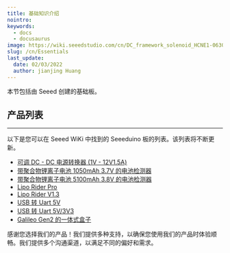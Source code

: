 ```yaml
---
title: 基础知识介绍
nointro:
keywords:
  - docs
  - docusaurus
image: https://wiki.seeedstudio.com/cn/DC_framework_solenoid_HCNE1-0630/
slug: /cn/Essentials
last_update:
  date: 02/03/2022
  author: jianjing Huang
---
```

<!-- ---
name: 基础知识介绍
nointro:
---

--- -->
本节包括由 Seeed 创建的基础板。

## 产品列表

---

以下是您可以在 Seeed WiKi 中找到的 Seeeduino 板的列表。该列表将不断更新。

- [可调 DC - DC 电源转换器 (1V - 12V1.5A)](https://wiki.seeedstudio.com/cn/Adjustable_DC_DC_Power_Converter_1V-12V-1.5A/)
- [带聚合物锂离子电池 1050mAh 3.7V 的电池检测器](https://wiki.seeedstudio.com/cn/Battery_Detector_with_Polymer_Lithium_Ion_1050mAh_3.7V/)
- [带聚合物锂离子电池 5100mAh 3.8V 的电池检测器](https://wiki.seeedstudio.com/cn/Battery_Detector_with_Polymer_Lithium_Ion_5100mAh_3.8V/)
- [Lipo Rider Pro](https://wiki.seeedstudio.com/cn/Lipo_Rider_Pro/)
- [Lipo Rider V1.3](https://wiki.seeedstudio.com/cn/Lipo_Rider_V1.3/)
- [USB 转 Uart 5V](https://wiki.seeedstudio.com/cn/USB_To_Uart_5V/)
- [USB 转 Uart 5V/3V3](https://wiki.seeedstudio.com/cn/USB_To_Uart_5V_3V3/)
- [Galileo Gen2 的一体式盒子](https://wiki.seeedstudio.com/cn/Unibody_box_for_Galileo_Gen2/)

感谢您选择我们的产品！我们提供多种支持，以确保您使用我们的产品时体验顺畅。我们提供多个沟通渠道，以满足不同的偏好和需求。

<div class="button_tech_support_container">
<a href="https://forum.seeedstudio.com/" class="button_forum"></a> 
<a href="https://www.seeedstudio.com/contacts" class="button_email"></a>
</div>

<div class="button_tech_support_container">
<a href="https://discord.gg/eWkprNDMU7" class="button_discord"></a> 
<a href="https://github.com/Seeed-Studio/wiki-documents/discussions/69" class="button_discussion"></a>
</div>